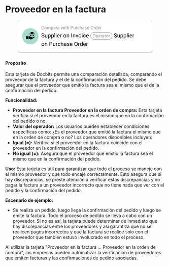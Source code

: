 # Proveedor en la factura

<figure><img src="../../../.gitbook/assets/image (1).png" alt=""><figcaption></figcaption></figure>

#### **Propósito**

Esta tarjeta de Docbits permite una comparación detallada, comparando el proveedor de la factura y el de la confirmación del pedido. Se debe asegurar que el proveedor que emitió la factura sea el mismo que el de la confirmación del pedido.

**Funcionalidad:**

* **Proveedor en la factura Proveedor en la orden de compra:** Esta tarjeta verifica si el proveedor en la factura es el mismo que en la confirmación del pedido o no.
* **Valor del operador:** Los usuarios pueden establecer condiciones específicas como: ¿Es el proveedor que emitió la factura el mismo que en la orden de compra o no? Los operadores disponibles incluyen:
* **Igual (=):** Verifica si el proveedor en la factura coincide con el proveedor en la confirmación del pedido.
* **No igual (≠):** Asegura que el proveedor que emitió la factura sea el mismo que en la confirmación del pedido.

**Uso:** Esta tarjeta es útil para garantizar que todo el proceso se maneje con el mismo proveedor y que todo encaje correctamente. Esto asegura que si hay discrepancias, se preste atención a verificar estas discrepancias y no pagar la factura a un proveedor incorrecto que no tiene nada que ver con el pedido y la confirmación del pedido.

**Escenario de ejemplo:**

* Se realiza un pedido, luego llega la confirmación del pedido y luego se emite la factura. Todo el proceso de pedido se lleva a cabo con un proveedor. Si no es así, la tarjeta puede determinar de inmediato que hay discrepancias entre los proveedores y así garantiza que no se realicen pagos incorrectos y que la factura se realice solo con el proveedor que también estuvo involucrado en todo el proceso.

Al utilizar la tarjeta "Proveedor en la factura ... Proveedor en la orden de compra", las empresas pueden automatizar la verificación de proveedores que emiten facturas y las confirmaciones de pedido asociadas.
